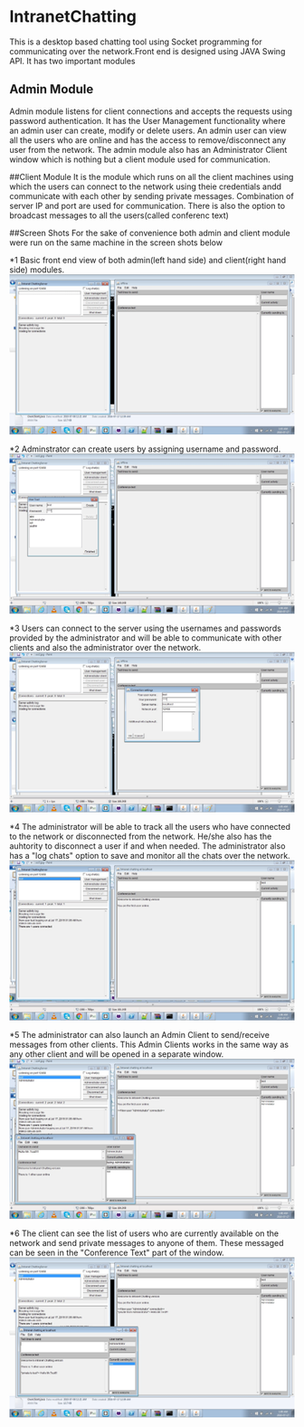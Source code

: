 # IntranetChatting

This is a desktop based chatting tool using Socket programming for communicating over the network.Front end is designed using JAVA Swing API.
It has two important modules
## Admin Module 
Admin module listens for client connections and accepts the requests using password authentication. It has the User Management functionality where an admin user can create, modify or delete users.
An admin user can view all the users who are online and has the access to remove/disconnect any user from the network.
The admin module also has an Administrator Client window which is nothing but a client module used for communication.

##Client Module
It is the module which runs on all the client machines using which the users can connect to the network using theie credentials andd communicate with each other by sending private messages. Combination of server IP and port are used for communication.
There is also the option to broadcast messages to all the users(called conferenc text)

##Screen Shots
For the sake of convenience both admin and client module were run on the same machine in the screen shots below

*1 Basic front end view of both admin(left hand side) and client(right hand side) modules.
![](ScreenShots/scr1.jpg)

*2 Adminstrator can create users by assigning username and password.
![](ScreenShots/scr2.jpg)

*3 Users can connect to the server using the usernames and passwords provided by the administrator and will be able to communicate with other clients and also the administrator over the network.
![](ScreenShots/scr3.jpg)

*4 The administrator will be able to track all the users who have connected to the network or disconnected from the network. He/she also has the auhtority to disconnect a user if and when needed. The administrator also has a "log chats" option to save and monitor all the chats over the network.
![](ScreenShots/scr4.jpg)

*5 The administrator can also launch an Admin Client to send/receive messages from other clients. This Admin Clients works in the same way as any other client and will be opened in a separate window.
![](ScreenShots/scr5.jpg)

*6 The client can see the list of users who are currently available on the network and send private messages to anyone of them. These messaged can be seen in the "Conference Text" part of the window.
![](ScreenShots/scr6.jpg)
